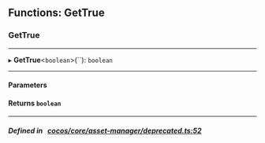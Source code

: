 ## Functions: GetTrue

### GetTrue


___
▸ **GetTrue**<`boolean`\>(``): `boolean`
___


#### Parameters


#### Returns `boolean` 
___


##### Defined in &nbsp;   [cocos/core/asset-manager/deprecated.ts:52](https://github.com/cocos-creator/engine/blob/c7bf6b8a9/cocos/core/asset-manager/deprecated.ts#L52)&nbsp;
